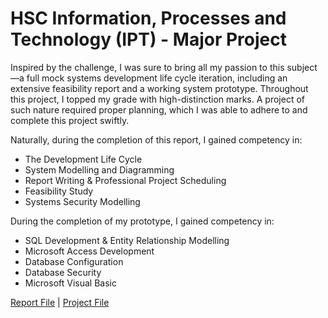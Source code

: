 # HSC Information, Processes and Technology (IPT) - Major Project

<p>
Inspired by the challenge, I was sure to bring all my passion to this subject—a full mock systems development life cycle iteration, including an extensive feasibility report and a working system prototype. Throughout this project, I topped my grade with high-distinction marks. A project of such nature required proper planning, which I was able to adhere to and complete this project swiftly.

Naturally, during the completion of this report, I gained competency in:
- The Development Life Cycle
- System Modelling and Diagramming
- Report Writing & Professional Project Scheduling
- Feasibility Study
- Systems Security Modelling

During the completion of my prototype, I gained competency in:
- SQL Development & Entity Relationship Modelling
- Microsoft Access Development
- Database Configuration
- Database Security
- Microsoft Visual Basic

[Report File](https://github.com/nathansamuel92/HSC-IPT-MP/blob/main/Report%20File.pdf) | [Project File](https://github.com/nathansamuel92/HSC-IPT-MP/blob/main/Project%20File.accdb)
</p>
